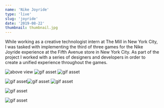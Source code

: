 ```yaml
---
name: 'Nike Joyride'
type: 'live'
slug: 'joyride'
date: '2019-08-22'
thumbnail: thumbnail.jpg
---
```


While working as a creative technologist intern at The Mill in New York City, I was tasked with implementing the third of three games for the Nike Joyride experience at the Fifth Avenue store in New York City. As part of the project I worked with a series of designers and developers in order to create a unified experience throughout the games.

![above view](above_kushy_small.gif)
![gif asset](ambient_small.gif)
![gif asset](gameclip_small.gif)

![gif asset](unity2_small.gif)![gif asset](score_small.gif)
![gif asset](greatleap_small.gif)

![gif asset](footfire_small.gif)

![gif asset](me_small.gif)
